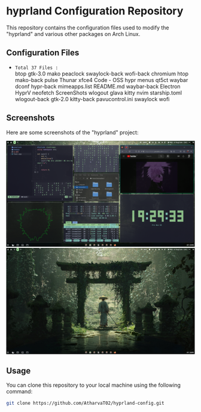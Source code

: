 # hyprland Configuration Repository

This repository contains the configuration files used to modify the "hyprland" and various other packages on Arch Linux.

## Configuration Files

- `Total 37 Files :`  
 btop          gtk-3.0      mako              peaclock        swaylock-back   wofi-back
 chromium      htop         mako-back         pulse           Thunar          xfce4
 Code - OSS    hypr         menus             qt5ct           waybar
 dconf         hypr-back    mimeapps.list     README.md       waybar-back
 Electron      HyprV        neofetch          ScreenShots     wlogout
 glava         kitty        nvim              starship.toml   wlogout-back
 gtk-2.0       kitty-back   pavucontrol.ini   swaylock        wofi

## Screenshots

Here are some screenshots of the "hyprland" project:

![Screenshot 1](ScreenShots/Rice_Desktop.png)
![Screenshot 2](ScreenShots/Desktop.png)

## Usage

You can clone this repository to your local machine using the following command:

```bash
git clone https://github.com/AtharvaT02/hyprland-config.git

